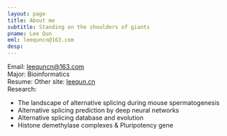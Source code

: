 ```yaml
---
layout: page
title: About me
subtitle: Standing on the shoulders of giants
pname: Lee Qun
eml: leequncn@163.com
desp:
---
```

Email: <a href="mailto:leequncn@163.com" target="_blank">leequncn@163.com</a><br>
Major: Bioinformatics <br>
Resume: 
Other site: <a href="http://www.leequn.cn/" target="_blank">leequn.cn</a> <br>
Research: 
- The landscape of alternative splicing during mouse spermatogenesis
- Alternative splicing prediction by deep neural networks
- Alternative splicing database and evolution
- Histone demethylase complexes & Pluripotency gene <br>

